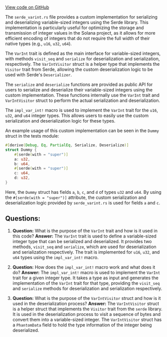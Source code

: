 [View code on GitHub](https://github.com/solana-labs/solana/blob/master/sdk/program/src/serde_varint.rs)

The `serde_varint.rs` file provides a custom implementation for serializing and deserializing variable-sized integers using the Serde library. This implementation is particularly useful for optimizing the storage and transmission of integer values in the Solana project, as it allows for more efficient encoding of integers that do not require the full width of their native types (e.g., `u16`, `u32`, `u64`).

The `VarInt` trait is defined as the main interface for variable-sized integers, with methods `visit_seq` and `serialize` for deserialization and serialization, respectively. The `VarIntVisitor` struct is a helper type that implements the `Visitor` trait from Serde, allowing the custom deserialization logic to be used with Serde's `Deserializer`.

The `serialize` and `deserialize` functions are provided as public API for users to serialize and deserialize their variable-sized integers using the custom implementation. These functions internally use the `VarInt` trait and `VarIntVisitor` struct to perform the actual serialization and deserialization.

The `impl_var_int!` macro is used to implement the `VarInt` trait for the `u16`, `u32`, and `u64` integer types. This allows users to easily use the custom serialization and deserialization logic for these types.

An example usage of this custom implementation can be seen in the `Dummy` struct in the tests module:

```rust
#[derive(Debug, Eq, PartialEq, Serialize, Deserialize)]
struct Dummy {
    #[serde(with = "super")]
    a: u32,
    b: u64,
    #[serde(with = "super")]
    c: u64,
    d: u32,
}
```

Here, the `Dummy` struct has fields `a`, `b`, `c`, and `d` of types `u32` and `u64`. By using the `#[serde(with = "super")]` attribute, the custom serialization and deserialization logic provided by `serde_varint.rs` is used for fields `a` and `c`.
## Questions: 
 1. **Question:** What is the purpose of the `VarInt` trait and how is it used in this code?
   **Answer:** The `VarInt` trait is used to define a variable-sized integer type that can be serialized and deserialized. It provides two methods, `visit_seq` and `serialize`, which are used for deserialization and serialization respectively. The trait is implemented for `u16`, `u32`, and `u64` types using the `impl_var_int!` macro.

2. **Question:** How does the `impl_var_int!` macro work and what does it do?
   **Answer:** The `impl_var_int!` macro is used to implement the `VarInt` trait for a given integer type. It takes a type as input and generates the implementation of the `VarInt` trait for that type, providing the `visit_seq` and `serialize` methods for deserialization and serialization respectively.

3. **Question:** What is the purpose of the `VarIntVisitor` struct and how is it used in the deserialization process?
   **Answer:** The `VarIntVisitor` struct is a helper struct that implements the `Visitor` trait from the `serde` library. It is used in the deserialization process to visit a sequence of bytes and convert them into a variable-sized integer. The `VarIntVisitor` struct has a `PhantomData` field to hold the type information of the integer being deserialized.